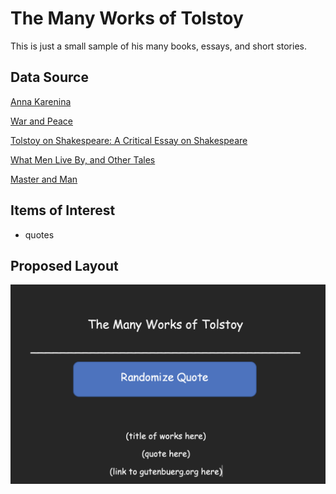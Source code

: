 The Many Works of Tolstoy
=========================

This is just a small sample of his many books, essays, and short stories.



Data Source
-----------
[Anna Karenina](https://www.gutenberg.org/ebooks/1399)

[War and Peace](https://www.gutenberg.org/ebooks/2600)

[Tolstoy on Shakespeare: A Critical Essay on Shakespeare](https://www.gutenberg.org/ebooks/27726)

[What Men Live By, and Other Tales](https://www.gutenberg.org/ebooks/6157)

[Master and Man](https://www.gutenberg.org/ebooks/986)



Items of Interest
-----------------
* quotes



Proposed Layout
---------------
![proposal image](./proposalimg.jpg)
